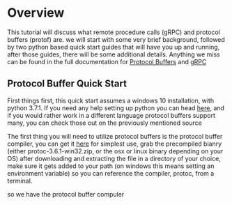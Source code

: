 
# Overview

This tutorial will discuss what remote procedure calls (gRPC) and protocol buffers (protof) are.
we will start with some very brief background, followed by two python based quick start guides that will have you up and running, 
after those guides, there will be some additional details. Anything we miss can be found in the full 
documentation for [Protocol Buffers](https://developers.google.com/protocol-buffers/docs/pythontutorial) and [gRPC](https://grpc.io/)

## Protocol Buffer Quick Start 

First things first, this quick start assumes a windows 10 installation, with python 3.7.1. If you need any help setting up
python you can head [here](https://www.python.org/), and if you would rather work in a different language protocol buffers 
support many, you can check those out on the previously mentioned source

The first thing you will need to utilize protocol buffers is the protocol buffer compiler, you can get it [here](https://github.com/protocolbuffers/protobuf/releases/tag/v3.6.1)
for simplest use, grab the precompiled bianry (either protoc-3.6.1-win32.zip, or the osx or linux binary depending on your OS)
after downloading and extracting the file in a directory of your choice, make sure it gets added to your path (on windows this means setting
an environment variable) so you can reference the compiler, protoc, from a terminal.

so we have the protocol buffer compuler 